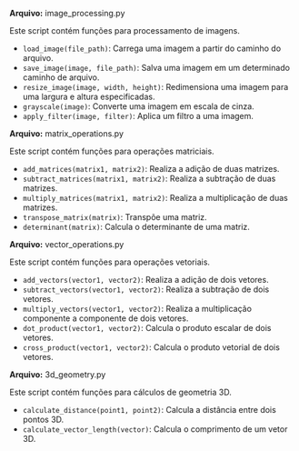 **Arquivo:** image_processing.py

Este script contém funções para processamento de imagens.

- `load_image(file_path)`: Carrega uma imagem a partir do caminho do arquivo.
- `save_image(image, file_path)`: Salva uma imagem em um determinado caminho de arquivo.
- `resize_image(image, width, height)`: Redimensiona uma imagem para uma largura e altura especificadas.
- `grayscale(image)`: Converte uma imagem em escala de cinza.
- `apply_filter(image, filter)`: Aplica um filtro a uma imagem.

**Arquivo:** matrix_operations.py

Este script contém funções para operações matriciais.

- `add_matrices(matrix1, matrix2)`: Realiza a adição de duas matrizes.
- `subtract_matrices(matrix1, matrix2)`: Realiza a subtração de duas matrizes.
- `multiply_matrices(matrix1, matrix2)`: Realiza a multiplicação de duas matrizes.
- `transpose_matrix(matrix)`: Transpõe uma matriz.
- `determinant(matrix)`: Calcula o determinante de uma matriz.

**Arquivo:** vector_operations.py

Este script contém funções para operações vetoriais.

- `add_vectors(vector1, vector2)`: Realiza a adição de dois vetores.
- `subtract_vectors(vector1, vector2)`: Realiza a subtração de dois vetores.
- `multiply_vectors(vector1, vector2)`: Realiza a multiplicação componente a componente de dois vetores.
- `dot_product(vector1, vector2)`: Calcula o produto escalar de dois vetores.
- `cross_product(vector1, vector2)`: Calcula o produto vetorial de dois vetores.

**Arquivo:** 3d_geometry.py

Este script contém funções para cálculos de geometria 3D.

- `calculate_distance(point1, point2)`: Calcula a distância entre dois pontos 3D.
- `calculate_vector_length(vector)`: Calcula o comprimento de um vetor 3D.
